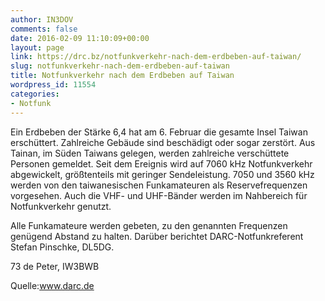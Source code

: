 ```yaml
---
author: IN3DOV
comments: false
date: 2016-02-09 11:10:09+00:00
layout: page
link: https://drc.bz/notfunkverkehr-nach-dem-erdbeben-auf-taiwan/
slug: notfunkverkehr-nach-dem-erdbeben-auf-taiwan
title: Notfunkverkehr nach dem Erdbeben auf Taiwan
wordpress_id: 11554
categories:
- Notfunk
---
```


Ein Erdbeben der Stärke 6,4 hat am 6. Februar die gesamte Insel Taiwan erschüttert. Zahlreiche Gebäude sind beschädigt oder sogar zerstört. Aus Tainan, im Süden Taiwans gelegen, werden zahlreiche verschüttete Personen gemeldet. Seit dem Ereignis wird auf 7060 kHz Notfunkverkehr abgewickelt, größtenteils mit geringer Sendeleistung. 7050 und 3560 kHz werden von den taiwanesischen Funkamateuren als Reservefrequenzen vorgesehen. Auch die VHF- und UHF-Bänder werden im Nahbereich für Notfunkverkehr genutzt.

Alle Funkamateure werden gebeten, zu den genannten Frequenzen genügend Abstand zu halten. Darüber berichtet DARC-Notfunkreferent Stefan Pinschke, DL5DG.

73 de Peter, IW3BWB

Quelle:www.darc.de
